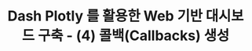 ﻿---
title: "Dash Plotly 를 활용한 Web 기반 대시보드 구축 - (4) 콜백(Callbacks) 생성"
last_modified_at: 2022-02-02 17:35:00 +0900
categories: 
  - Data Science
  - Tutorial
tags:
  - Dash
  - Plotly
  - Python
---

[comment]: <> (본 포스트는 [Dash 공식문서]&#40;https://dash.plotly.com/introduction&#41; 를 참고하였습니다.)


<br/>







